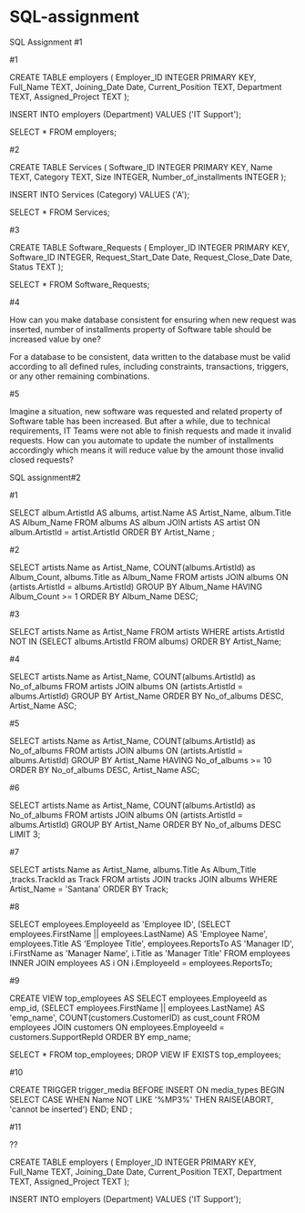 # SQL-assignment

SQL Assignment #1

#1

CREATE TABLE employers (
    Employer_ID INTEGER PRIMARY KEY,
    Full_Name TEXT,
    Joining_Date Date,
    Current_Position TEXT,
    Department TEXT,
    Assigned_Project TEXT
);

INSERT INTO employers (Department) VALUES ('IT Support');

SELECT * FROM employers;



#2

CREATE TABLE Services (
    Software_ID INTEGER PRIMARY KEY,
    Name TEXT,
    Category TEXT,
    Size INTEGER,
    Number_of_installments INTEGER
);

INSERT INTO Services (Category) VALUES ('A');

SELECT * FROM Services;


#3

CREATE TABLE Software_Requests (
    Employer_ID INTEGER PRIMARY KEY,
    Software_ID INTEGER,
    Request_Start_Date Date,
    Request_Close_Date Date,
    Status TEXT
);

SELECT * FROM Software_Requests;


#4

How can you make database consistent for ensuring when new request was inserted,
number of installments property of Software table should be increased value by one?

For a database to be consistent, data written to the database must be valid according to all defined rules, including constraints, transactions, triggers, or any other remaining combinations.

#5

Imagine a situation, new software was requested and related property of Software table
has been increased. But after a while, due to technical requirements, IT Teams were not
able to finish requests and made it invalid requests. How can you automate to update the
number of installments accordingly which means it will reduce value by the amount those
invalid closed requests?



SQL assignment#2

#1

SELECT album.ArtistId AS albums, artist.Name AS Artist_Name, album.Title AS Album_Name
    FROM albums AS album
    JOIN artists AS artist ON album.ArtistId = artist.ArtistId
    ORDER BY Artist_Name
    ;
    
#2

SELECT artists.Name as Artist_Name, COUNT(albums.ArtistId) as Album_Count, albums.Title as Album_Name
FROM artists
JOIN albums ON (artists.ArtistId = albums.ArtistId)
GROUP BY Album_Name
HAVING Album_Count >= 1
ORDER BY Album_Name DESC;


#3

SELECT artists.Name as Artist_Name FROM artists
WHERE artists.ArtistId NOT IN (SELECT albums.ArtistId FROM albums)
ORDER BY Artist_Name;

#4

SELECT artists.Name as Artist_Name, COUNT(albums.ArtistId) as No_of_albums
FROM artists
JOIN albums ON (artists.ArtistId = albums.ArtistId)
GROUP BY Artist_Name
ORDER BY No_of_albums DESC, Artist_Name ASC;


#5


SELECT artists.Name as Artist_Name, COUNT(albums.ArtistId) as No_of_albums
FROM artists
JOIN albums ON (artists.ArtistId = albums.ArtistId)
GROUP BY Artist_Name
HAVING No_of_albums >= 10
ORDER BY No_of_albums DESC, Artist_Name ASC;

#6

SELECT artists.Name as Artist_Name, COUNT(albums.ArtistId) as No_of_albums
FROM artists
JOIN albums ON (artists.ArtistId = albums.ArtistId)
GROUP BY Artist_Name
ORDER BY No_of_albums DESC
LIMIT 3;

#7

SELECT artists.Name as Artist_Name, albums.Title As Album_Title ,tracks.TrackId as Track
FROM artists
JOIN tracks
JOIN albums
WHERE Artist_Name = 'Santana'
ORDER BY Track;

#8

SELECT employees.EmployeeId as 'Employee ID',
    (SELECT employees.FirstName || employees.LastName) AS 'Employee Name',
    employees.Title AS 'Employee Title',
    employees.ReportsTo AS 'Manager ID',
    i.FirstName as 'Manager Name',
    i.Title as 'Manager Title'
    FROM employees
    INNER JOIN employees AS i ON i.EmployeeId = employees.ReportsTo;
    
#9

CREATE VIEW top_employees AS
    SELECT employees.EmployeeId as emp_id,
    (SELECT employees.FirstName || employees.LastName) AS 'emp_name',
    COUNT(customers.CustomerID) as cust_count
    FROM employees
    JOIN customers
    ON employees.EmployeeId = customers.SupportRepId
    ORDER BY emp_name;
    
SELECT * FROM top_employees;
DROP VIEW IF EXISTS top_employees;


#10

CREATE TRIGGER trigger_media BEFORE INSERT ON media_types
    BEGIN
        SELECT CASE
            WHEN Name NOT LIKE '%MP3%' THEN
            RAISE(ABORT, 'cannot be inserted')
        END;
    END
;


#11

??



CREATE TABLE employers (
    Employer_ID INTEGER PRIMARY KEY,
    Full_Name TEXT,
    Joining_Date Date,
    Current_Position TEXT,
    Department TEXT,
    Assigned_Project TEXT
);

INSERT INTO employers (Department) VALUES ('IT Support');
